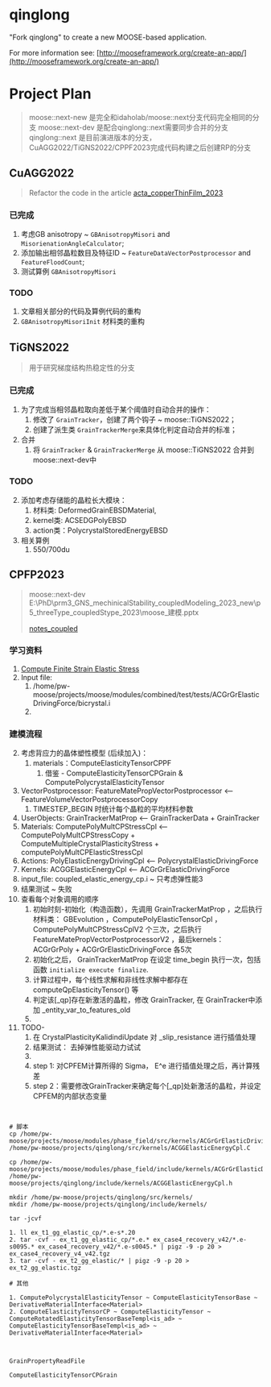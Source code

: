 qinglong
=====

"Fork qinglong" to create a new MOOSE-based application.

For more information see: [http://mooseframework.org/create-an-app/](http://mooseframework.org/create-an-app/)

# Project Plan
> moose::next-new 是完全和idaholab/moose::next分支代码完全相同的分支
> moose::next-dev 是配合qinglong::next需要同步合并的分支
> qinglong::next 是目前演进版本的分支，CuAGG2022/TiGNS2022/CPPF2023完成代码构建之后创建RP的分支


## CuAGG2022
> Refactor the code in the article [acta_copperThinFilm_2023](https://www.sciencedirect.com/science/article/pii/S1359645423005669?via%3Dihub)

### 已完成
1. 考虑GB anisotropy ~ `GBAnisotropyMisori` and `MisorienationAngleCalculator`;
2. 添加输出相邻晶粒数目及特征ID ~ `FeatureDataVectorPostprocessor` and  `FeatureFloodCount`;
3. 测试算例 `GBAnisotropyMisori`

### TODO
1. 文章相关部分的代码及算例代码的重构
2. `GBAnisotropyMisoriInit` 材料类的重构

## TiGNS2022
> 用于研究梯度结构热稳定性的分支

### 已完成
1. 为了完成当相邻晶粒取向差低于某个阈值时自动合并的操作：
   1. 修改了 `GrainTracker`，创建了两个钩子 ~ moose::TiGNS2022；
   2. 创建了派生类 `GrainTrackerMerge`来具体化判定自动合并的标准；
2. 合并
   1. 将 `GrainTracker` & `GrainTrackerMerge` 从 moose::TiGNS2022 合并到 moose::next-dev中


### TODO
2. 添加考虑存储能的晶粒长大模块：
   1. 材料类: DeformedGrainEBSDMaterial, 
   2. kernel类: ACSEDGPolyEBSD
   3. action类：PolycrystalStoredEnergyEBSD
3. 相关算例
   1. 550/700du

## CPFP2023
> moose::next-dev
> E:\PhD\prm3_GNS_mechinicalStability_coupledModeling_2023_new\p5_threeType_coupledStype_2023\moose_建模.pptx
>
> 
> [notes_coupled](./graingrowth/p4_CPPF_threeCoupled2023/coupled_tests/notes_coupled.md)

### 学习资料
1. [Compute Finite Strain Elastic Stress](https://mooseframework.inl.gov/source/materials/crystal_plasticity/ComputeMultipleCrystalPlasticityStress.html)
2. Input file:
   1. /home/pw-moose/projects/moose/modules/combined/test/tests/ACGrGrElasticDrivingForce/bicrystal.i
   2. 

### 建模流程
2. 考虑背应力的晶体塑性模型 (后续加入)：
   1. materials：ComputeElasticityTensorCPPF
      1. 借鉴 - ComputeElasticityTensorCPGrain & ComputePolycrystalElasticityTensor
4. VectorPostprocessor: FeatureMatePropVectorPostprocessor <-- FeatureVolumeVectorPostprocessorCopy
   1. TIMESTEP_BEGIN 时统计每个晶粒的平均材料参数
5. UserObjects: GrainTrackerMatProp <-- GrainTrackerData + GrainTracker
6. Materials: ComputePolyMultCPStressCpl <-- ComputePolyMultCPStressCopy + ComputeMultipleCrystalPlasticityStress + computePolyMultCPElasticStressCpl
7. Actions: PolyElasticEnergyDrivingCpl <-- PolycrystalElasticDrivingForce
8. Kernels: ACGGElasticEnergyCpl <-- ACGrGrElasticDrivingForce
9. input_file: coupled_elastic_energy_cp.i ~ 只考虑弹性能3
10. 结果测试 ~ 失败
11. 查看每个对象调用的顺序
    1.  初始时刻-初始化（构造函数），先调用 GrainTrackerMatProp ，之后执行材料类： GBEvolution ，ComputePolyElasticTensorCpl ， ComputePolyMultCPStressCplV2 个三次，之后执行 FeatureMatePropVectorPostprocessorV2 ，最后kernels： ACGrGrPoly  +  ACGrGrElasticDrivingForce 各5次
    2.  初始化之后， GrainTrackerMatProp 在设定 time_begin 执行一次，包括函数 `initialize execute finalize`.
    3.  计算过程中，每个线性求解和非线性求解中都存在 computeQpElasticityTensor() 等
    4.  判定该[_qp]存在新激活的晶粒，修改 GrainTracker, 在 GrainTracker中添加 _entity_var_to_features_old
    5.  
12. TODO-
    1.  在 CrystalPlasticityKalidindiUpdate 对 _slip_resistance 进行插值处理
    2.  结果测试： 去掉弹性能驱动力试试
    3.  
    4.  step 1: 对CPFEM计算所得的 Sigma， E^e 进行插值处理之后，再计算残差
    5.  step 2：需要修改GrainTracker来确定每个[_qp]处新激活的晶粒，并设定CPFEM的内部状态变量
~~~~


# 脚本
cp /home/pw-moose/projects/moose/modules/phase_field/src/kernels/ACGrGrElasticDrivingForce.C /home/pw-moose/projects/qinglong/src/kernels/ACGGElasticEnergyCpl.C

cp /home/pw-moose/projects/moose/modules/phase_field/include/kernels/ACGrGrElasticDrivingForce.h /home/pw-moose/projects/qinglong/include/kernels/ACGGElasticEnergyCpl.h

mkdir /home/pw-moose/projects/qinglong/src/kernels/
mkdir /home/pw-moose/projects/qinglong/include/kernels/

tar -jcvf 

1. ll ex_t1_gg_elastic_cp/*.e-s*.20
2. tar -cvf - ex_t1_gg_elastic_cp/*.e.* ex_case4_recovery_v42/*.e-s0095.* ex_case4_recovery_v42/*.e-s0045.* | pigz -9 -p 20 > ex_case4_recovery_v4_v42.tgz
3. tar -cvf - ex_t2_gg_elastic/* | pigz -9 -p 20 > ex_t2_gg_elastic.tgz

# 其他

1. ComputePolycrystalElasticityTensor ~ ComputeElasticityTensorBase ~ DerivativeMaterialInterface<Material>
2. ComputeElasticityTensorCP ~ ComputeElasticityTensor ~ ComputeRotatedElasticityTensorBaseTempl<is_ad> ~ ComputeElasticityTensorBaseTempl<is_ad> ~ DerivativeMaterialInterface<Material>



GrainPropertyReadFile

ComputeElasticityTensorCPGrain
